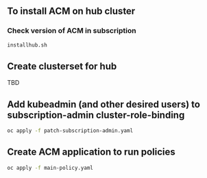 ## To install ACM on hub cluster
### Check version of ACM in subscription
```bash
installhub.sh
```
## Create clusterset for hub
TBD

## Add kubeadmin (and other desired users) to subscription-admin cluster-role-binding
```bash
oc apply -f patch-subscription-admin.yaml
```

## Create ACM application to run policies
```bash
oc apply -f main-policy.yaml
```
